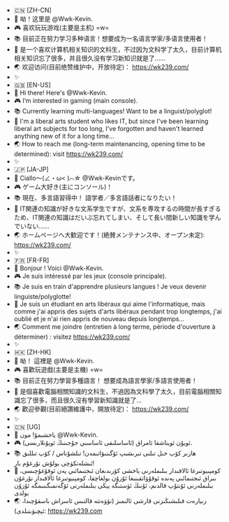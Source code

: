 - 🇨🇳 [ZH-CN]
- 🥰 呦！这里是 @Wwk-Kevin.
- 🎮 喜欢玩玩游戏(主要是主机) =w=
- 📚︎ 目前正在努力学习多种语言！想要成为一名语言学家/多语言使用者！
- 🌱 是一个喜欢计算机相关知识的文科生，不过因为文科学了太久，目前计算机相关知识忘了很多，并且很久没有学习新知识就是了……
- 🌏 欢迎访问(目前绝赞维护中，开放待定)： https://wk239.com/
- ✨
- 🇬🇧 [EN-US]
- 🥰 Hi there! Here's @Wwk-Kevin.
- 🎮 I’m interested in gaming (main console).
- 📚︎ Currently learning multi-languages! Want to be a linguist/polyglot!
- 🌱 I'm a liberal arts student who likes IT, but since I've been learning liberal art subjects for too long, I've forgotten and haven't learned anything new of it for a long time…
- 🌏 How to reach me (long-term maintenancing, opening time to be determined): visit https://wk239.com/
- ✨
- 🇯🇵 [JA-JP]
- 🥰 Ciallo～(∠・ω< )⌒☆ @Wwk-Kevinです。
- 🎮 ゲーム大好き(主にコンソール)！
- 📚︎ 現在、多言語習得中！ 語学者／多言語話者になりたい！
- 🌱 IT関連の知識が好きな文系学生ですが、文系を専攻するの時間が長すぎるため、IT関連の知識はだいぶ忘れてしまい、そして長い間新しい知識を学んでいない……
- 🌏 ホームページへ大歓迎です！(絶賛メンテナンス中、オープン未定): https://wk239.com/
- ✨
- 🇫🇷 [FR-FR]
- 🥰 Bonjour ! Voici @Wwk-Kevin.
- 🎮 Je suis intéressé par les jeux (console principale).
- 📚︎ Je suis en train d'apprendre plusieurs langues ! Je veux devenir linguiste/polyglotte!
- 🌱 Je suis un étudiant en arts libéraux qui aime l'informatique, mais comme j'ai appris des sujets d'arts libéraux pendant trop longtemps, j'ai oublié et je n'ai rien appris de nouveau depuis longtemps...
- 🌏 Comment me joindre (entretien à long terme, période d'ouverture à déterminer) : visitez https://wk239.com/
- ✨
- 🇭🇰 [ZH-HK]
- 🥰 呦！ 這裡是 @Wwk-Kevin.
- 🎮 喜歡玩遊戲(主要是主機) =w=
- 📚︎ 目前正在努力學習多種語言！ 想要成為語言學家/多語言使用者！
- 🌱 是個喜歡電腦相關知識的文科生，不過因為文科學了太久，目前電腦相關知識忘了很多，而且很久沒有學習新知識就是了…
- 🌏 歡迎參觀(目前絕讚維護中，開放待定)： https://wk239.com/
- ✨
- 🇨🇳 [UG]
- 🥰 ياخشىمۇ! مون @Wwk-Kevin. 
- 🎮 ئويۇن ئويناشقا ئامراق (ئاساسلىقى ئاساسىي جۇجىنىڭ ئويۇنلارىسى). 
- 📚︎ ھازىر كۆپ خىل تىلنى تىرىشىپ ئۆگىنىۋاتىمەن! تىلشۇناس / كۆپ تىللىق ئىشلەتكۈچى بولۇش نۇرغۇم بار! 
- 🌱 كومپىيوتىرغا ئالاقىدار بىلىملەرنى ياخشى كۆرىدىغان ئىجتىمائىي پەن ئوقۇغۇچىسى، بىراق ئىجتىمائىي پەندە ئوقۇۋاتقىنىغا ئۇزۇن بولغاچقا، كومپىيوتىرغا ئالاقىدار نۇرغۇن بىلىملەرنى ئۇنتۇپ قالدىم، ئۇنىڭ ئۈستىگە يېڭى بىلىملەرنى ئۆگەنمىگىنىمگە ئۇزۇن بولدى 
- 🌏 زىيارەت قىلىشىڭىزنى قارشى ئالىمىز (نۆۋەتتە قالتىس ئاسراش باسقۇچىدا، ئېچىۋىتىلدى): https://wk239.com

<!---
Wwk-Kevin/Wwk-Kevin is a ✨ DELUXE ✨ repository because its `Wk's Profile.md` (this file) appears on Wk's GitHub new profile!
--->

